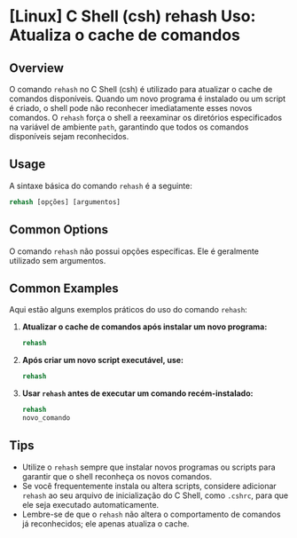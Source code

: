 # [Linux] C Shell (csh) rehash Uso: Atualiza o cache de comandos

## Overview
O comando `rehash` no C Shell (csh) é utilizado para atualizar o cache de comandos disponíveis. Quando um novo programa é instalado ou um script é criado, o shell pode não reconhecer imediatamente esses novos comandos. O `rehash` força o shell a reexaminar os diretórios especificados na variável de ambiente `path`, garantindo que todos os comandos disponíveis sejam reconhecidos.

## Usage
A sintaxe básica do comando `rehash` é a seguinte:

```csh
rehash [opções] [argumentos]
```

## Common Options
O comando `rehash` não possui opções específicas. Ele é geralmente utilizado sem argumentos.

## Common Examples
Aqui estão alguns exemplos práticos do uso do comando `rehash`:

1. **Atualizar o cache de comandos após instalar um novo programa:**
   ```csh
   rehash
   ```

2. **Após criar um novo script executável, use:**
   ```csh
   rehash
   ```

3. **Usar `rehash` antes de executar um comando recém-instalado:**
   ```csh
   rehash
   novo_comando
   ```

## Tips
- Utilize o `rehash` sempre que instalar novos programas ou scripts para garantir que o shell reconheça os novos comandos.
- Se você frequentemente instala ou altera scripts, considere adicionar `rehash` ao seu arquivo de inicialização do C Shell, como `.cshrc`, para que ele seja executado automaticamente.
- Lembre-se de que o `rehash` não altera o comportamento de comandos já reconhecidos; ele apenas atualiza o cache.